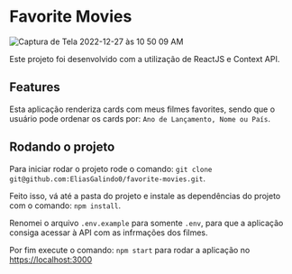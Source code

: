 # Favorite Movies
![Captura de Tela 2022-12-27 às 10 50 09 AM](https://user-images.githubusercontent.com/90291253/209712286-994e5dd3-1e04-4565-bb13-02fdadf394fa.png)

Este projeto foi desenvolvido com a utilização de ReactJS e Context API.

## Features
Esta aplicação renderiza cards com meus filmes favorites, sendo que o usuário pode ordenar os cards por: `Ano de Lançamento, Nome ou País`.

## Rodando o projeto
Para iniciar rodar o projeto rode o comando: `git clone git@github.com:EliasGalindo0/favorite-movies.git`.

Feito isso, vá até a pasta do projeto e instale as dependências do projeto com o comando: `npm install`.

Renomei o arquivo `.env.example` para somente `.env`, para que a aplicação consiga acessar à API com as infrmações dos filmes.

Por fim execute o comando: `npm start` para rodar a aplicação no [https://localhost:3000](https://localhost:3000)
